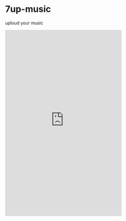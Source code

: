 # 7up-music
uploud your music
<iframe id="JotFormIFrame-222268032580855" title="7up music studios" src="https://www.jotform.com/app/222268032580855?appEmbedded=1" style="height:600px; width:375px; border: 0;"></iframe>
